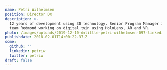 ```yaml
---
name: Petri Wilhelmsen
position: Director DX
description: >-
  12 years of development using 3D technology. Senior Program Manager in Windows
  team Redmond working on digital twin using HoloLens, AR and VR.
photo: /images/uploads/2019-12-10-dolittle-petri-wilhelmsen-097-linkedin.jpg
publishdate: 2018-02-01T14:00:22.371Z
some:
  github: ''
  linkedin: petriw
  twitter: petriw
draft: false
---
```


